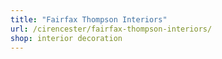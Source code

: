 ```yaml
---
title: "Fairfax Thompson Interiors"
url: /cirencester/fairfax-thompson-interiors/
shop: interior decoration
---
```

